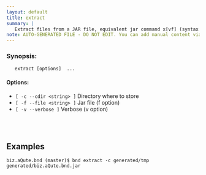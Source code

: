 ```yaml
---
layout: default
title: extract
summary: |
   Extract files from a JAR file, equivalent jar command x[vf] (syntax supported)
note: AUTO-GENERATED FILE - DO NOT EDIT. You can add manual content via same filename in _ext sub-folder. 
---
```


### Synopsis: 
	   extract [options]  ...


#### Options: 
- `[ -c --cdir <string> ]` Directory where to store
- `[ -f --file <string> ]` Jar file (f option)
- `[ -v --verbose ]` Verbose (v option)

<!-- Manual content from: ext/extract.md --><br /><br />

## Examples

    biz.aQute.bnd (master)$ bnd extract -c generated/tmp generated/biz.aQute.bnd.jar 
